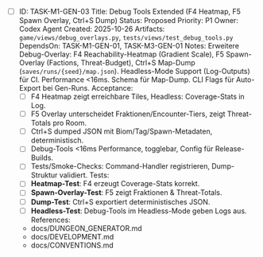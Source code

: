 - [ ] ID: TASK-M1-GEN-03
  Title: Debug Tools Extended (F4 Heatmap, F5 Spawn Overlay, Ctrl+S Dump)
  Status: Proposed
  Priority: P1
  Owner: Codex Agent
  Created: 2025-10-26
  Artifacts: `game/views/debug_overlays.py`, `tests/views/test_debug_tools.py`
  DependsOn: TASK-M1-GEN-01, TASK-M3-GEN-01
  Notes:
  Erweitere Debug-Overlay: F4 Reachability-Heatmap (Gradient Scale), F5 Spawn-Overlay (Factions, Threat-Budget), Ctrl+S Map-Dump (`saves/runs/{seed}/map.json`). Headless-Mode Support (Log-Outputs) für CI. Performance <16ms. Schema für Map-Dump. CLI Flags für Auto-Export bei Gen-Runs.
  Acceptance:
  - [ ] F4 Heatmap zeigt erreichbare Tiles, Headless: Coverage-Stats in Log.
  - [ ] F5 Overlay unterscheidet Fraktionen/Encounter-Tiers, zeigt Threat-Totals pro Room.
  - [ ] Ctrl+S dumped JSON mit Biom/Tag/Spawn-Metadaten, deterministisch.
  - [ ] Debug-Tools <16ms Performance, togglebar, Config für Release-Builds.
  - [ ] Tests/Smoke-Checks: Command-Handler registrieren, Dump-Struktur validiert.
  Tests:
  - [ ] **Heatmap-Test**: F4 erzeugt Coverage-Stats korrekt.
  - [ ] **Spawn-Overlay-Test**: F5 zeigt Fraktionen & Threat-Totals.
  - [ ] **Dump-Test**: Ctrl+S exportiert deterministisches JSON.
  - [ ] **Headless-Test**: Debug-Tools im Headless-Mode geben Logs aus.
  References:
  - docs/DUNGEON_GENERATOR.md
  - docs/DEVELOPMENT.md
  - docs/CONVENTIONS.md
